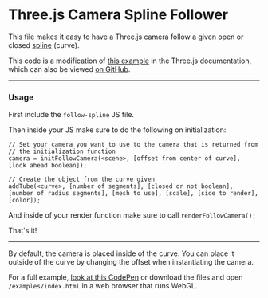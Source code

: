 Three.js Camera Spline Follower
===============================

This file makes it easy to have a Three.js camera follow a given open or closed [spline](https://en.wikipedia.org/wiki/Spline_(mathematics)) (curve). 

This code is a modification of [this example](http://threejs.org/examples/#webgl_geometry_extrude_splines) in the Three.js documentation, which can also be viewed [on GitHub](https://github.com/mrdoob/three.js/blob/master/examples/webgl_geometry_extrude_splines.html).

___

### Usage

First include the `follow-spline` JS file.

Then inside your JS make sure to do the following on initialization:

```
// Set your camera you want to use to the camera that is returned from
// the initialization function
camera = initFollowCamera(<scene>, [offset from center of curve], [look ahead boolean]);

// Create the object from the curve given
addTube(<curve>, [number of segments], [closed or not boolean], [number of radius segments], [mesh to use], [scale], [side to render], [color]);

```

And inside of your render function make sure to call `renderFollowCamera();`

That's it!

___

By default, the camera is placed inside of the curve. You can place it outside of the curve by changing the offset when instantiating the camera.

For a full example, [look at this CodePen](http://codepen.io/Zeaklous/pen/JKXpzy?editors=0010) or download the files and open `/examples/index.html` in a web browser that runs WebGL.